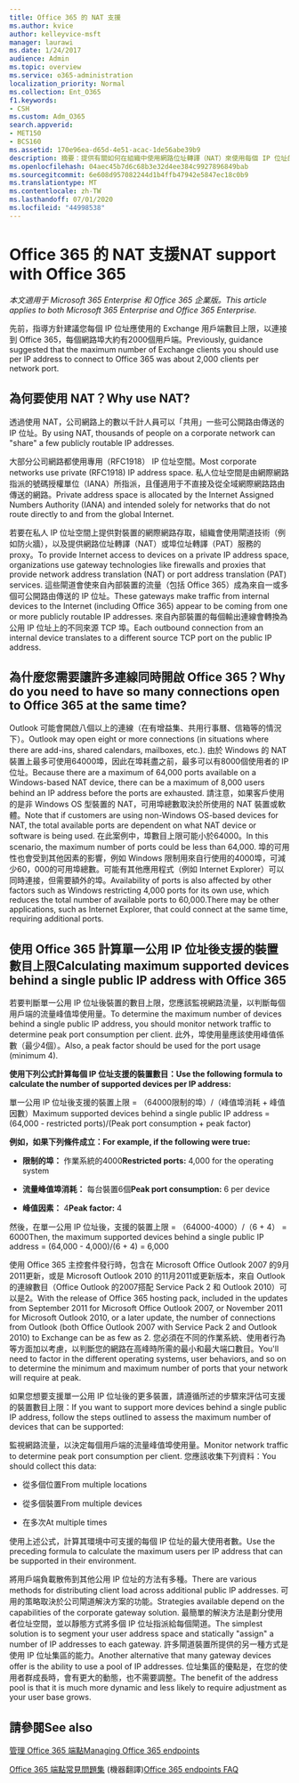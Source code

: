 ```yaml
---
title: Office 365 的 NAT 支援
ms.author: kvice
author: kelleyvice-msft
manager: laurawi
ms.date: 1/24/2017
audience: Admin
ms.topic: overview
ms.service: o365-administration
localization_priority: Normal
ms.collection: Ent_O365
f1.keywords:
- CSH
ms.custom: Adm_O365
search.appverid:
- MET150
- BCS160
ms.assetid: 170e96ea-d65d-4e51-acac-1de56abe39b9
description: 摘要：提供有關如何在組織中使用網路位址轉譯（NAT）來使用每個 IP 位址的正確用戶端數目的詳細資料。
ms.openlocfilehash: 04aec45b7d6c68b3e32d4ee384c9927896849bab
ms.sourcegitcommit: 6e608d957082244d1b4ffb47942e5847ec18c0b9
ms.translationtype: MT
ms.contentlocale: zh-TW
ms.lasthandoff: 07/01/2020
ms.locfileid: "44998538"
---
```

# <a name="nat-support-with-office-365"></a><span data-ttu-id="e9498-103">Office 365 的 NAT 支援</span><span class="sxs-lookup"><span data-stu-id="e9498-103">NAT support with Office 365</span></span>

<span data-ttu-id="e9498-104">*本文適用于 Microsoft 365 Enterprise 和 Office 365 企業版。*</span><span class="sxs-lookup"><span data-stu-id="e9498-104">*This article applies to both Microsoft 365 Enterprise and Office 365 Enterprise.*</span></span>

<span data-ttu-id="e9498-105">先前，指導方針建議您每個 IP 位址應使用的 Exchange 用戶端數目上限，以連接到 Office 365，每個網路埠大約有2000個用戶端。</span><span class="sxs-lookup"><span data-stu-id="e9498-105">Previously, guidance suggested that the maximum number of Exchange clients you should use per IP address to connect to Office 365 was about 2,000 clients per network port.</span></span>
  
## <a name="why-use-nat"></a><span data-ttu-id="e9498-106">為何要使用 NAT？</span><span class="sxs-lookup"><span data-stu-id="e9498-106">Why use NAT?</span></span>

<span data-ttu-id="e9498-107">透過使用 NAT，公司網路上的數以千計人員可以「共用」一些可公開路由傳送的 IP 位址。</span><span class="sxs-lookup"><span data-stu-id="e9498-107">By using NAT, thousands of people on a corporate network can "share" a few publicly routable IP addresses.</span></span>
  
<span data-ttu-id="e9498-108">大部分公司網路都使用專用（RFC1918） IP 位址空間。</span><span class="sxs-lookup"><span data-stu-id="e9498-108">Most corporate networks use private (RFC1918) IP address space.</span></span> <span data-ttu-id="e9498-109">私人位址空間是由網際網路指派的號碼授權單位（IANA）所指派，且僅適用于不直接及從全域網際網路路由傳送的網路。</span><span class="sxs-lookup"><span data-stu-id="e9498-109">Private address space is allocated by the Internet Assigned Numbers Authority (IANA) and intended solely for networks that do not route directly to and from the global Internet.</span></span>
  
<span data-ttu-id="e9498-110">若要在私人 IP 位址空間上提供對裝置的網際網路存取，組織會使用閘道技術（例如防火牆），以及提供網路位址轉譯（NAT）或埠位址轉譯（PAT）服務的 proxy。</span><span class="sxs-lookup"><span data-stu-id="e9498-110">To provide Internet access to devices on a private IP address space, organizations use gateway technologies like firewalls and proxies that provide network address translation (NAT) or port address translation (PAT) services.</span></span> <span data-ttu-id="e9498-111">這些閘道會使來自內部裝置的流量（包括 Office 365）成為來自一或多個可公開路由傳送的 IP 位址。</span><span class="sxs-lookup"><span data-stu-id="e9498-111">These gateways make traffic from internal devices to the Internet (including Office 365) appear to be coming from one or more publicly routable IP addresses.</span></span> <span data-ttu-id="e9498-112">來自內部裝置的每個輸出連線會轉換為公用 IP 位址上的不同來源 TCP 埠。</span><span class="sxs-lookup"><span data-stu-id="e9498-112">Each outbound connection from an internal device translates to a different source TCP port on the public IP address.</span></span> 
  
## <a name="why-do-you-need-to-have-so-many-connections-open-to-office-365-at-the-same-time"></a><span data-ttu-id="e9498-113">為什麼您需要讓許多連線同時開啟 Office 365？</span><span class="sxs-lookup"><span data-stu-id="e9498-113">Why do you need to have so many connections open to Office 365 at the same time?</span></span>

<span data-ttu-id="e9498-114">Outlook 可能會開啟八個以上的連線（在有增益集、共用行事曆、信箱等的情況下）。</span><span class="sxs-lookup"><span data-stu-id="e9498-114">Outlook may open eight or more connections (in situations where there are add-ins, shared calendars, mailboxes, etc.).</span></span> <span data-ttu-id="e9498-115">由於 Windows 的 NAT 裝置上最多可使用64000埠，因此在埠耗盡之前，最多可以有8000個使用者的 IP 位址。</span><span class="sxs-lookup"><span data-stu-id="e9498-115">Because there are a maximum of 64,000 ports available on a Windows-based NAT device, there can be a maximum of 8,000 users behind an IP address before the ports are exhausted.</span></span> <span data-ttu-id="e9498-116">請注意，如果客戶使用的是非 Windows OS 型裝置的 NAT，可用埠總數取決於所使用的 NAT 裝置或軟體。</span><span class="sxs-lookup"><span data-stu-id="e9498-116">Note that if customers are using non-Windows OS-based devices for NAT, the total available ports are dependent on what NAT device or software is being used.</span></span> <span data-ttu-id="e9498-117">在此案例中，埠數目上限可能小於64000。</span><span class="sxs-lookup"><span data-stu-id="e9498-117">In this scenario, the maximum number of ports could be less than 64,000.</span></span> <span data-ttu-id="e9498-118">埠的可用性也會受到其他因素的影響，例如 Windows 限制用來自行使用的4000埠，可減少60，000的可用埠總數。可能有其他應用程式（例如 Internet Explorer）可以同時連接，但需要額外的埠。</span><span class="sxs-lookup"><span data-stu-id="e9498-118">Availability of ports is also affected by other factors such as Windows restricting 4,000 ports for its own use, which reduces the total number of available ports to 60,000.There may be other applications, such as Internet Explorer, that could connect at the same time, requiring additional ports.</span></span>
  
## <a name="calculating-maximum-supported-devices-behind-a-single-public-ip-address-with-office-365"></a><span data-ttu-id="e9498-119">使用 Office 365 計算單一公用 IP 位址後支援的裝置數目上限</span><span class="sxs-lookup"><span data-stu-id="e9498-119">Calculating maximum supported devices behind a single public IP address with Office 365</span></span>

<span data-ttu-id="e9498-120">若要判斷單一公用 IP 位址後裝置的數目上限，您應該監視網路流量，以判斷每個用戶端的流量峰值埠使用量。</span><span class="sxs-lookup"><span data-stu-id="e9498-120">To determine the maximum number of devices behind a single public IP address, you should monitor network traffic to determine peak port consumption per client.</span></span> <span data-ttu-id="e9498-121">此外，埠使用量應該使用峰值係數（最少4個）。</span><span class="sxs-lookup"><span data-stu-id="e9498-121">Also, a peak factor should be used for the port usage (minimum 4).</span></span> 
  
 <span data-ttu-id="e9498-122">**使用下列公式計算每個 IP 位址支援的裝置數目：**</span><span class="sxs-lookup"><span data-stu-id="e9498-122">**Use the following formula to calculate the number of supported devices per IP address:**</span></span>
  
<span data-ttu-id="e9498-123">單一公用 IP 位址後支援的裝置上限 = （64000限制的埠）/（峰值埠消耗 + 峰值因數）</span><span class="sxs-lookup"><span data-stu-id="e9498-123">Maximum supported devices behind a single public IP address = (64,000 - restricted ports)/(Peak port consumption + peak factor)</span></span>
  
 <span data-ttu-id="e9498-124">**例如，如果下列條件成立：**</span><span class="sxs-lookup"><span data-stu-id="e9498-124">**For example, if the following were true:**</span></span>
  
- <span data-ttu-id="e9498-125">**限制的埠：** 作業系統的4000</span><span class="sxs-lookup"><span data-stu-id="e9498-125">**Restricted ports:** 4,000 for the operating system</span></span>

- <span data-ttu-id="e9498-126">**流量峰值埠消耗：** 每台裝置6個</span><span class="sxs-lookup"><span data-stu-id="e9498-126">**Peak port consumption:** 6 per device</span></span>

- <span data-ttu-id="e9498-127">**峰值因素：** 4</span><span class="sxs-lookup"><span data-stu-id="e9498-127">**Peak factor:** 4</span></span>

<span data-ttu-id="e9498-128">然後，在單一公用 IP 位址後，支援的裝置上限 = （64000-4000）/（6 + 4） = 6000</span><span class="sxs-lookup"><span data-stu-id="e9498-128">Then, the maximum supported devices behind a single public IP address = (64,000 - 4,000)/(6 + 4) = 6,000</span></span>
  
<span data-ttu-id="e9498-129">使用 Office 365 主控套件發行時，包含在 Microsoft Office Outlook 2007 的9月2011更新，或是 Microsoft Outlook 2010 的11月2011或更新版本，來自 Outlook 的連線數目（Office Outlook 的2007搭配 Service Pack 2 和 Outlook 2010）可以是2。</span><span class="sxs-lookup"><span data-stu-id="e9498-129">With the release of Office 365 hosting pack, included in the updates from September 2011 for Microsoft Office Outlook 2007, or November 2011 for Microsoft Outlook 2010, or a later update, the number of connections from Outlook (both Office Outlook 2007 with Service Pack 2 and Outlook 2010) to Exchange can be as few as 2.</span></span> <span data-ttu-id="e9498-130">您必須在不同的作業系統、使用者行為等方面加以考慮，以判斷您的網路在高峰時所需的最小和最大端口數目。</span><span class="sxs-lookup"><span data-stu-id="e9498-130">You'll need to factor in the different operating systems, user behaviors, and so on to determine the minimum and maximum number of ports that your network will require at peak.</span></span>
  
<span data-ttu-id="e9498-131">如果您想要支援單一公用 IP 位址後的更多裝置，請遵循所述的步驟來評估可支援的裝置數目上限：</span><span class="sxs-lookup"><span data-stu-id="e9498-131">If you want to support more devices behind a single public IP address, follow the steps outlined to assess the maximum number of devices that can be supported:</span></span>
  
<span data-ttu-id="e9498-132">監視網路流量，以決定每個用戶端的流量峰值埠使用量。</span><span class="sxs-lookup"><span data-stu-id="e9498-132">Monitor network traffic to determine peak port consumption per client.</span></span> <span data-ttu-id="e9498-133">您應該收集下列資料：</span><span class="sxs-lookup"><span data-stu-id="e9498-133">You should collect this data:</span></span>
  
- <span data-ttu-id="e9498-134">從多個位置</span><span class="sxs-lookup"><span data-stu-id="e9498-134">From multiple locations</span></span>
    
- <span data-ttu-id="e9498-135">從多個裝置</span><span class="sxs-lookup"><span data-stu-id="e9498-135">From multiple devices</span></span>
    
- <span data-ttu-id="e9498-136">在多次</span><span class="sxs-lookup"><span data-stu-id="e9498-136">At multiple times</span></span>
    
<span data-ttu-id="e9498-137">使用上述公式，計算其環境中可支援的每個 IP 位址的最大使用者數。</span><span class="sxs-lookup"><span data-stu-id="e9498-137">Use the preceding formula to calculate the maximum users per IP address that can be supported in their environment.</span></span>
  
<span data-ttu-id="e9498-138">將用戶端負載散佈到其他公用 IP 位址的方法有多種。</span><span class="sxs-lookup"><span data-stu-id="e9498-138">There are various methods for distributing client load across additional public IP addresses.</span></span> <span data-ttu-id="e9498-139">可用的策略取決於公司閘道解決方案的功能。</span><span class="sxs-lookup"><span data-stu-id="e9498-139">Strategies available depend on the capabilities of the corporate gateway solution.</span></span> <span data-ttu-id="e9498-140">最簡單的解決方法是劃分使用者位址空間，並以靜態方式將多個 IP 位址指派給每個閘道。</span><span class="sxs-lookup"><span data-stu-id="e9498-140">The simplest solution is to segment your user address space and statically "assign" a number of IP addresses to each gateway.</span></span> <span data-ttu-id="e9498-141">許多閘道裝置所提供的另一種方式是使用 IP 位址集區的能力。</span><span class="sxs-lookup"><span data-stu-id="e9498-141">Another alternative that many gateway devices offer is the ability to use a pool of IP addresses.</span></span> <span data-ttu-id="e9498-142">位址集區的優點是，在您的使用者群成長時，會有更大的動態，也不需要調整。</span><span class="sxs-lookup"><span data-stu-id="e9498-142">The benefit of the address pool is that it is much more dynamic and less likely to require adjustment as your user base grows.</span></span>
  
## <a name="see-also"></a><span data-ttu-id="e9498-143">請參閱</span><span class="sxs-lookup"><span data-stu-id="e9498-143">See also</span></span>

[<span data-ttu-id="e9498-144">管理 Office 365 端點</span><span class="sxs-lookup"><span data-stu-id="e9498-144">Managing Office 365 endpoints</span></span>](https://support.office.com/article/99cab9d4-ef59-4207-9f2b-3728eb46bf9a)
  
<span data-ttu-id="e9498-145">[Office 365 端點常見問題集](https://support.office.com/article/d4088321-1c89-4b96-9c99-54c75cae2e6d) (機器翻譯)</span><span class="sxs-lookup"><span data-stu-id="e9498-145">[Office 365 endpoints FAQ](https://support.office.com/article/d4088321-1c89-4b96-9c99-54c75cae2e6d)</span></span>
